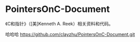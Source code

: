 # PointersOnC-Document
《C和指针》（[美]Kenneth A. Reek）相关资料和代码。

哈哈哈
https://github.com/clayzhu/PointersOnC-Document.git